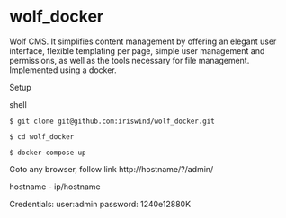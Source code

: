 # wolf_docker
Wolf CMS. It simplifies content management by offering an elegant user interface, flexible templating per page, simple user management and permissions, as well as the tools necessary for file management.
Implemented using a docker.

Setup

shell

    $ git clone git@github.com:iriswind/wolf_docker.git

    $ cd wolf_docker

    $ docker-compose up

Goto any browser, follow link http://hostname/?/admin/

hostname - ip/hostname

Credentials:
    user:admin
    password: 1240e12880K 
